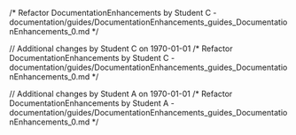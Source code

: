 /* Refactor DocumentationEnhancements by Student C - documentation/guides/DocumentationEnhancements_guides_DocumentationEnhancements_0.md */

// Additional changes by Student C on 1970-01-01
/* Refactor DocumentationEnhancements by Student C - documentation/guides/DocumentationEnhancements_guides_DocumentationEnhancements_0.md */

// Additional changes by Student A on 1970-01-01
/* Refactor DocumentationEnhancements by Student A - documentation/guides/DocumentationEnhancements_guides_DocumentationEnhancements_0.md */
